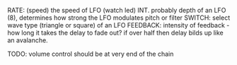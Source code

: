 RATE: (speed) the speed of LFO (watch led)
INT. probably depth of an LFO (8), determines how strong the LFO modulates
pitch or filter
SWITCH: select wave type (triangle or square) of an LFO
FEEDBACK: intensity of feedback - how long it takes the delay to fade out?
if over half then delay bilds up like an avalanche.


TODO: volume control should be at very end of the chain
